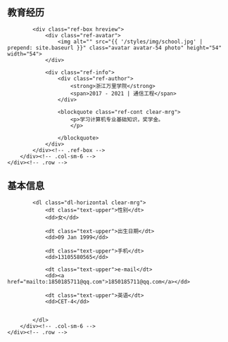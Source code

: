 <section class="section brd-btm" id="education">
    <div class="row">
        <div class="col-sm-12 clear-mrg">
            <h2 class="title-thin text-muted">教育经历</h2>

            <div class="ref-box hreview">
                <div class="ref-avatar">
                    <img alt="" src="{{ '/styles/img/school.jpg' | prepend: site.baseurl }}" class="avatar avatar-54 photo" height="54" width="54">
                </div>

                <div class="ref-info">
                    <div class="ref-author">
                        <strong>浙江万里学院</strong>
                        <span>2017 - 2021 | 通信工程</span>
                    </div>

                    <blockquote class="ref-cont clear-mrg">
                        <p>学习计算机专业基础知识，奖学金。
                        </p>
                       
                    </blockquote>
                </div>
            </div><!-- .ref-box -->
        </div><!-- .col-sm-6 -->
    </div><!-- .row -->
</section><!-- .section -->
<section class="section brd-btm" id="basic_info">
    <div class="row">
        <div class="col-sm-6 clear-mrg">
            <h2 class="title-thin text-muted">基本信息</h2>

            <dl class="dl-horizontal clear-mrg">
                <dt class="text-upper">性别</dt>
                <dd>女</dd>

                <dt class="text-upper">出生日期</dt>
                <dd>09 Jan 1999</dd>

                <dt class="text-upper">手机</dt>
                <dd>13105580565</dd>

                <dt class="text-upper">e-mail</dt>
                <dd><a href="mailto:1850185711@qq.com">1850185711@qq.com</a></dd>

                <dt class="text-upper">英语</dt>
                <dd>CET-4</dd>


            </dl>
        </div><!-- .col-sm-6 -->
    </div><!-- .row -->
</section><!-- .section -->
